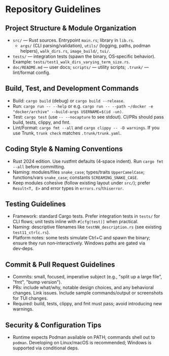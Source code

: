 # Repository Guidelines

## Project Structure & Module Organization
- `src/` — Rust sources. Entrypoint `main.rs`; library in `lib.rs`.
  - `args/` (CLI parsing/validation), `utils/` (logging, paths, podman helpers), `walk_dirs.rs`, `image_build/`, `tui/`.
- `tests/` — integration tests (spawn the binary, OS‑specific behavior). Example: `tests/test1_walk_dirs_varying_term_size.rs`.
- `doc/README.md` — user docs; `scripts/` — utility scripts; `.trunk/` — lint/format config.

## Build, Test, and Development Commands
- Build: `cargo build` (debug) or `cargo build --release`.
- Run: `cargo run -- --help` or e.g. `cargo run -- --path ~/docker -e "docker/archive" --build-args USERNAME=$(id -un)`.
- Test: `cargo test` (use `-- --nocapture` to see stdout). CI/PRs should pass build, tests, clippy, and fmt.
- Lint/Format: `cargo fmt --all` and `cargo clippy -- -D warnings`. If you use Trunk, `trunk check` matches `.trunk/trunk.yaml`.

## Coding Style & Naming Conventions
- Rust 2024 edition. Use rustfmt defaults (4‑space indent). Run `cargo fmt --all` before committing.
- Naming: modules/files `snake_case`; types/traits `UpperCamelCase`; functions/vars `snake_case`; constants `SCREAMING_SNAKE_CASE`.
- Keep modules cohesive (follow existing layout under `src/`); prefer `Result<T, E>` and error types in `errors.rs`/`thiserror`.

## Testing Guidelines
- Framework: standard Cargo tests. Prefer integration tests in `tests/` for CLI flows; unit tests inline with `#[cfg(test)]` when practical.
- Naming: descriptive filenames like `testNN_description.rs` (see existing `test11_ctrlc.rs`).
- Platform notes: some tests simulate Ctrl+C and spawn the binary; ensure they run non‑interactively. Windows paths are gated via dev‑deps.

## Commit & Pull Request Guidelines
- Commits: small, focused, imperative subject (e.g., "split up a large file", "fmt", "bump version").
- PRs: include what/why, notable design choices, and any behavioral changes. Link issues. Include sample commands/output or screenshots for TUI changes.
- Required: build, tests, clippy, and fmt must pass; avoid introducing new warnings.

## Security & Configuration Tips
- Runtime expects Podman available on PATH; commands shell out to `podman`. Developing on Linux/macOS is recommended; Windows is supported via conditional deps.
